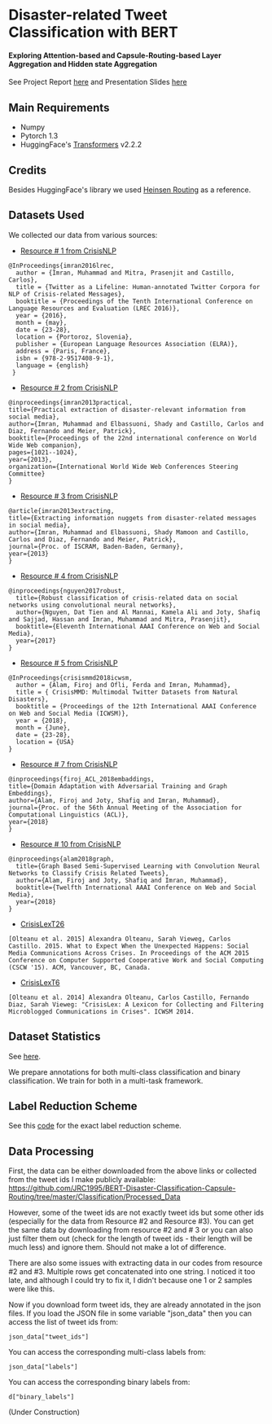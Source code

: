 # Disaster-related Tweet Classification with BERT
#### Exploring Attention-based and Capsule-Routing-based Layer Aggregation and Hidden state Aggregation

See Project Report [here](https://drive.google.com/file/d/101NgTXm7zicqhrxr9e6n3bWPBLzFK50o/view?usp=sharing) and Presentation
Slides [here](https://docs.google.com/presentation/d/1R8PV1bEQqgApC2vYTMQhP0pXRvDjZ5qXnsOaLhyB31w/edit?usp=sharing)

## Main Requirements

* Numpy
* Pytorch 1.3
* HuggingFace's [Transformers](https://github.com/huggingface/transformers) v2.2.2

## Credits

Besides HuggingFace's library we used [Heinsen Routing](https://github.com/glassroom/heinsen_routing) as a reference.

## Datasets Used

We collected our data from various sources:

* [Resource # 1 from CrisisNLP](https://crisisnlp.qcri.org/lrec2016/lrec2016.html)
```
@InProceedings{imran2016lrec,
  author = {Imran, Muhammad and Mitra, Prasenjit and Castillo, Carlos},
  title = {Twitter as a Lifeline: Human-annotated Twitter Corpora for NLP of Crisis-related Messages},
  booktitle = {Proceedings of the Tenth International Conference on Language Resources and Evaluation (LREC 2016)},
  year = {2016},
  month = {may},
  date = {23-28},
  location = {Portoroz, Slovenia},
  publisher = {European Language Resources Association (ELRA)},
  address = {Paris, France},
  isbn = {978-2-9517408-9-1},
  language = {english}
 }

```
* [Resource # 2 from CrisisNLP](https://crisisnlp.qcri.org/)
```
@inproceedings{imran2013practical,
title={Practical extraction of disaster-relevant information from social media},
author={Imran, Muhammad and Elbassuoni, Shady and Castillo, Carlos and Diaz, Fernando and Meier, Patrick},
booktitle={Proceedings of the 22nd international conference on World Wide Web companion},
pages={1021--1024},
year={2013},
organization={International World Wide Web Conferences Steering Committee}
}
```
* [Resource # 3 from CrisisNLP](https://crisisnlp.qcri.org/)
```
@article{imran2013extracting,
title={Extracting information nuggets from disaster-related messages in social media},
author={Imran, Muhammad and Elbassuoni, Shady Mamoon and Castillo, Carlos and Diaz, Fernando and Meier, Patrick},
journal={Proc. of ISCRAM, Baden-Baden, Germany},
year={2013}
}
```
* [Resource # 4 from CrisisNLP](https://github.com/CrisisNLP/deep-learning-for-big-crisis-data)
```
@inproceedings{nguyen2017robust,
  title={Robust classification of crisis-related data on social networks using convolutional neural networks},
  author={Nguyen, Dat Tien and Al Mannai, Kamela Ali and Joty, Shafiq and Sajjad, Hassan and Imran, Muhammad and Mitra, Prasenjit},
  booktitle={Eleventh International AAAI Conference on Web and Social Media},
  year={2017}
}
```
* [Resource # 5 from CrisisNLP](https://crisisnlp.qcri.org/)
```
@InProceedings{crisismmd2018icwsm,
  author = {Alam, Firoj and Ofli, Ferda and Imran, Muhammad},
  title = { CrisisMMD: Multimodal Twitter Datasets from Natural Disasters},
  booktitle = {Proceedings of the 12th International AAAI Conference on Web and Social Media (ICWSM)},
  year = {2018},
  month = {June},
  date = {23-28},
  location = {USA}
}
```
* [Resource # 7 from CrisisNLP](https://crisisnlp.qcri.org/)
```
@inproceedings{firoj_ACL_2018embaddings,
title={Domain Adaptation with Adversarial Training and Graph Embeddings},
author={Alam, Firoj and Joty, Shafiq and Imran, Muhammad},
journal={Proc. of the 56th Annual Meeting of the Association for Computational Linguistics (ACL)},
year={2018}
}
```
* [Resource # 10 from CrisisNLP](https://crisisnlp.qcri.org/)
```
@inproceedings{alam2018graph,
  title={Graph Based Semi-Supervised Learning with Convolution Neural Networks to Classify Crisis Related Tweets},
  author={Alam, Firoj and Joty, Shafiq and Imran, Muhammad},
  booktitle={Twelfth International AAAI Conference on Web and Social Media},
  year={2018}
}
```
* [CrisisLexT26](https://www.crisislex.org/data-collections.html#CrisisLexT26)
```
[Olteanu et al. 2015] Alexandra Olteanu, Sarah Vieweg, Carlos Castillo. 2015. What to Expect When the Unexpected Happens: Social Media Communications Across Crises. In Proceedings of the ACM 2015 Conference on Computer Supported Cooperative Work and Social Computing (CSCW '15). ACM, Vancouver, BC, Canada.
```
* [CrisisLexT6](https://www.crisislex.org/data-collections.html#CrisisLexT6)
```
[Olteanu et al. 2014] Alexandra Olteanu, Carlos Castillo, Fernando Diaz, Sarah Vieweg: "CrisisLex: A Lexicon for Collecting and Filtering Microblogged Communications in Crises". ICWSM 2014.
```
## Dataset Statistics

See [here](https://github.com/JRC1995/BERT-Disaster-Classification-Capsule-Routing/blob/master/Classification/Process_Data/final_stats.txt).

We prepare annotations for both multi-class classification and binary classification. We train for both in a multi-task framework.

## Label Reduction Scheme

See this [code](https://github.com/JRC1995/BERT-Disaster-Classification-Capsule-Routing/blob/master/Classification/Process_Data/Process_3rd_Stage.py) for the exact label reduction scheme. 


## Data Processing

First, the data can be either downloaded from the above links or collected from the tweet ids I make publicly available:
https://github.com/JRC1995/BERT-Disaster-Classification-Capsule-Routing/tree/master/Classification/Processed_Data

However, some of the tweet ids are not exactly tweet ids but some other ids (especially for the data from Resource #2 and Resource #3). You can get the same data by downloading from resource #2 and # 3 or you can also just filter them out (check for the length of tweet ids - their length will be much less) and ignore them. Should not make a lot of difference.

There are also some issues with extracting data in our codes from resource #2 and #3. Multiple rows get concatenated into one string. I noticed it too late, and although I could try to fix it, I didn't because one 1 or 2 samples were like this. 

Now if you download form tweet ids, they are already annotated in the json files. If you load the JSON file in some variable "json_data" then you can access the list of tweet ids from:
```
json_data["tweet_ids"]
```
You can access the corresponding multi-class labels from:
```
json_data["labels"]
```
You can access the corresponding binary labels from:
```
d["binary_labels"]
```




(Under Construction)
